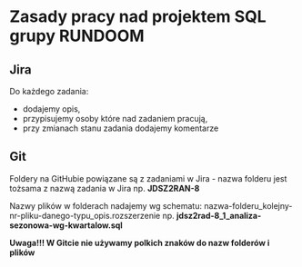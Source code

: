 # Zasady pracy nad projektem SQL grupy RUNDOOM

## Jira
Do każdego zadania:
- dodajemy opis, 
- przypisujemy osoby które nad zadaniem pracują,
- przy zmianach stanu zadania dodajemy komentarze

## Git

Foldery na GitHubie powiązane są z zadaniami w Jira - nazwa folderu jest tożsama z nazwą zadania w Jira np. **JDSZ2RAN-8**

Nazwy plików w folderach nadajemy wg schematu: nazwa-folderu_kolejny-nr-pliku-danego-typu_opis.rozszerzenie
np. **jdsz2rad-8_1_analiza-sezonowa-wg-kwartalow.sql**

**Uwaga!!! W Gitcie nie używamy polkich znaków do nazw folderów i plików**